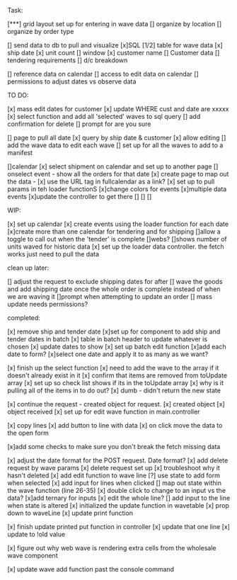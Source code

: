 Task:

[***] grid layout set up for entering in wave data
    [] organize by location
    [] organize by order type

[] send data to db to pull and visualize
    [x]SQL
        [1/2] table for wave data
            [x] ship date
            [x] unit count
            [] window
            [x] customer name
        [] Customer data
            [] tendering requirements
            [] d/c breakdown

[] reference data on calendar
    [] access to edit data on calendar
    [] permissions to adjust dates vs observe data


TO DO:


[x] mass edit dates for customer
    [x]  update WHERE cust and date are xxxxx
        [x] select function and add all 'selected' waves to sql query
[] add confirmation for delete
    [] prompt for are you sure

[] page to pull all date
    [x] query by ship date  & customer
    [x] allow editing
        [] add the wave data to edit each wave
        [] set up for all the waves to add to a manifest

[]calendar
    [x] select shipment on calendar and set up to another page
        [] onselect event - show all the orders for that date
        [x] create page to map out the data - <ShipDateInfo />
            [x] use the URL tag in fullcalendar as a link?
            [x] set up to pull params in teh loader functionS
    [x]change colors for events
        [x]multiple data events 
            [x]update the controller to get there
    []
    []
    []


WIP:

[x] set up calendar
    [x] create events using the loader function for each date
    [x]create more than one calendar for tendering and for shipping
        []allow a toggle to call out when the 'tender' is complete
    []webs?
        []shows number of units waved for historic data
    [x] set up the loader data controller. the fetch works just need to pull the data




clean up later:


[] adjust the request to exclude shipping dates for after
    [] wave the goods and add shipping date once the whole order is complete instead of when we are waving it
[]prompt when attempting to update an order 
    [] mass update needs permissions?

completed:

[x] remove ship and tender date
[x]set up for component to add ship and tender dates in batch
    [x] table in batch header to update whatever is chosen
        [x] update dates to show
    [x] set up batch edit function
        [x]add each date to form? 
            [x]select one date and apply it to as many as we want?

[x] finish up the select function
    [x] need to add the wave to the array if it doesn't already exist in it
    [x] confirm that items are removed from toUpdate array
    [x] set up so check list shows if its in the toUpdate array
    [x] why is it pulling all of the items in to do out?
        [x] dumb - didn't return the new state 

[x] continue the request - created object for request.
    [x] created object
        [x] object received
        [x] set up for edit wave function in main.controller

[x] copy lines
    [x] add button to line with data
        [x] on click move the data to the open form 

[x]add some checks to make sure you don't break the fetch missing data

[x] adjust the date format for the POST request. Date format?
[x] add delete request by wave params
    [x] delete request set up
    [x] troubleshoot why it hasn't deleted
[x] add edit function to wave line
    [?] use state to add form when selected
        [x] add input for lines when clicked
        [] map out state within the wave function (line 26-35)
        [x] double click to change to an input vs the data?
        [x]add ternary for inputs
    [x] edit the whole line?
    [] add input to the line when state is altered
    [x] initialized the update function in wavetable
        [x] prop down to waveLine
[x] update print function

[x] finish update printed put function in controller
    [x] update that one line
        [x] update to !old value

[x] figure out why web wave is rendering extra cells from the wholesale wave component


[x] update wave add function past the console command